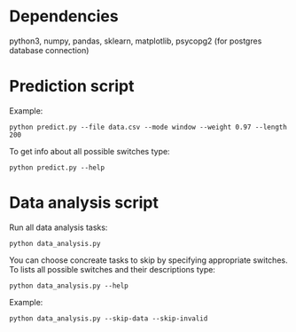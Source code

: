 # Dependencies
python3,
numpy,
pandas,
sklearn,
matplotlib,
psycopg2 (for postgres database connection)

# Prediction script
Example:
```
python predict.py --file data.csv --mode window --weight 0.97 --length 200
```
To get info about all possible switches type:
```
python predict.py --help
```

# Data analysis script
Run all data analysis tasks:
```
python data_analysis.py
```
You can choose concreate tasks to skip by specifying appropriate switches.
To lists all possible switches and their descriptions type:
```
python data_analysis.py --help
```
Example:
```
python data_analysis.py --skip-data --skip-invalid
```
